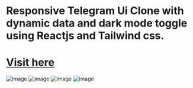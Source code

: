 # Responsive Telegram Ui Clone with dynamic data and dark mode toggle using Reactjs and Tailwind css.
# [Visit here](https://telegramuiclone.netlify.app/)

![image](https://github.com/anand-http/TelegramUiClone/assets/90892063/d60b3b4f-2579-428b-854d-105c6d972506)
![image](https://github.com/anand-http/TelegramUiClone/assets/90892063/a755235f-a5e4-4f56-b2d0-36f5e8b4f7ad)
![image](https://github.com/anand-http/TelegramUiClone/assets/90892063/c7b437ab-aed6-4344-9f1c-0c6cf1d38752)
![image](https://github.com/anand-http/TelegramUiClone/assets/90892063/fefa6e64-86bf-4728-a0c1-ac16f12e5099)

